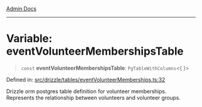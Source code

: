 [Admin Docs](/)

***

# Variable: eventVolunteerMembershipsTable

> `const` **eventVolunteerMembershipsTable**: `PgTableWithColumns`\<\{ \}\>

Defined in: [src/drizzle/tables/eventVolunteerMemberships.ts:32](https://github.com/Sourya07/talawa-api/blob/61a1911602b2f0aac7635e08ae2918f4f768e8ff/src/drizzle/tables/eventVolunteerMemberships.ts#L32)

Drizzle orm postgres table definition for volunteer memberships.
Represents the relationship between volunteers and volunteer groups.
